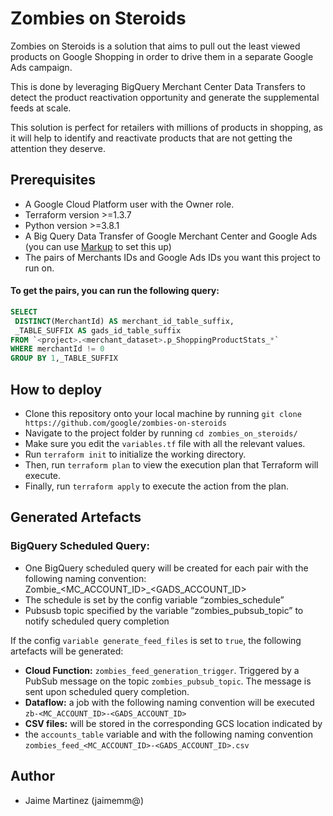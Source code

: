 # Zombies on Steroids
Zombies on Steroids is a solution that aims to pull out the least viewed
products on Google Shopping in order to drive them in a separate Google Ads
campaign.

This is done by leveraging BigQuery Merchant Center Data Transfers to detect
the product reactivation opportunity and generate the supplemental feeds at
scale.

This solution is perfect for retailers with millions of products in shopping,
as it will help to identify and reactivate products that are not getting the
attention they deserve.

## Prerequisites
- A Google Cloud Platform user with the Owner role.
- Terraform version >=1.3.7
- Python version >=3.8.1
- A Big Query Data Transfer of Google Merchant Center and Google Ads (you can
use [Markup](https://github.com/google/shopping-markup) to set this up)
- The pairs of Merchants IDs and Google Ads IDs you want this project to run 
on.

#### To get the pairs, you can run the following query:
```sql
SELECT
 DISTINCT(MerchantId) AS merchant_id_table_suffix,
 _TABLE_SUFFIX AS gads_id_table_suffix
FROM `<project>.<merchant_dataset>.p_ShoppingProductStats_*`
WHERE merchantId != 0
GROUP BY 1,_TABLE_SUFFIX
```
## How to deploy
- Clone this repository onto your local machine 
by running ```git clone https://github.com/google/zombies-on-steroids```
- Navigate to the project folder by running ```cd zombies_on_steroids/```
- Make sure you edit the ```variables.tf``` file with all the relevant values.
- Run ```terraform init``` to initialize the working directory.
- Then, run ```terraform plan``` to view the execution plan that Terraform will
execute.
- Finally, run ```terraform apply``` to execute the action from the plan.

## Generated Artefacts
### BigQuery Scheduled Query:

- One BigQuery scheduled query will be created for each pair with the following
naming convention: Zombie_<MC_ACCOUNT_ID>_<GADS_ACCOUNT_ID>
- The schedule is set by the config variable “zombies_schedule”
- Pubsusb topic specified by the variable “zombies_pubsub_topic” to notify 
scheduled query completion

If the config ```variable generate_feed_files``` is set to ```true```, the 
following artefacts will be generated:

- __Cloud Function:__ ```zombies_feed_generation_trigger```. Triggered by a 
PubSub message on the topic ```zombies_pubsub_topic```. The message is sent 
upon scheduled query completion.
- __Dataflow:__ a job with the following naming convention will be executed 
```zb-<MC_ACCOUNT_ID>-<GADS_ACCOUNT_ID>```
- __CSV files:__ will be stored in the corresponding GCS location indicated by 
- the ```accounts_table``` variable and with the following naming convention
```zombies_feed_<MC_ACCOUNT_ID>-<GADS_ACCOUNT_ID>.csv```

## Author
- Jaime Martinez (jaimemm@)

